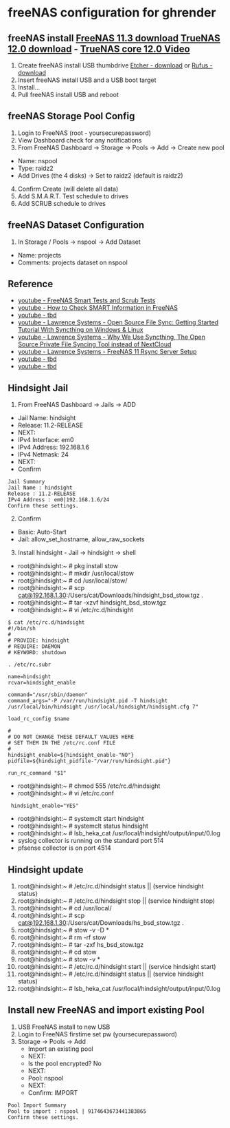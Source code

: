 # freeNAS configuration for ghrender

## freeNAS install [FreeNAS 11.3 download](https://www.freenas.org/download-freenas-release/) [TrueNAS 12.0 download](https://download.freenas.org/12.0/MASTER/latest/x64/) - [TrueNAS core 12.0 Video](https://www.youtube.com/watch?v=KS6gVJnmy2U)
1. Create freeNAS install USB thumbdrive [Etcher - download](https://www.balena.io/etcher/k) or [Rufus - download](https://rufus.ie/)
2. Insert freeNAS install USB and a USB boot target
3. Install...
4. Pull freeNAS install USB and reboot

## freeNAS Storage Pool Config
1. Login to FreeNAS (root - yoursecurepassword)
2. View Dashboard check for any notifications
3. From FreeNAS Dashboard -> Storage -> Pools -> Add -> Create new pool
  - Name: nspool
  - Type: raidz2
  - Add Drives (the 4 disks) -> Set to raidz2 (default is raidz2)
4. Confirm Create (will delete all data)
5. Add S.M.A.R.T. Test schedule to drives
6. Add SCRUB schedule to drives

## freeNAS Dataset Configuration
1. In Storage / Pools -> nspool -> Add Dataset
  - Name: projects
  - Comments: projects dataset on nspool

## Reference
- [youtube - FreeNAS Smart Tests and Scrub Tests](https://www.youtube.com/watch?v=w0ZKuXN1AVM&vl=en)
- [youtube - How to Check SMART Information in FreeNAS](https://www.youtube.com/watch?v=PyBqahRsXwY)
- [youtube - tbd]()
- [youtube - Lawrence Systems - Open Source File Sync: Getting Started Tutorial With Syncthing on Windows & Linux](https://www.youtube.com/watch?v=O5O4ajGWZz8)
- [youtube - Lawrence Systems - Why We Use Syncthing, The Open Source Private File Syncing Tool instead of NextCloud](https://www.youtube.com/watch?v=bNiiJe8NpEw)
- [youtube - Lawrence Systems - FreeNAS 11 Rsync Server Setup](https://www.youtube.com/watch?v=Qhlp18QTUTo&t=359s)
- [youtube - tbd]()
- [youtube - tbd]()

## Hindsight Jail
1. From FreeNAS Dashboard -> Jails -> ADD
  - Jail Name: hindsight
  - Release: 11.2-RELEASE
  - NEXT:
  - IPv4 Interface: em0
  - IPv4 Address: 192.168.1.6
  - IPv4 Netmask: 24
  - NEXT:
  - Confirm
```
Jail Summary
Jail Name : hindsight
Release : 11.2-RELEASE
IPv4 Address : em0|192.168.1.6/24
Confirm these settings.
```
2. Confirm 
  - Basic: Auto-Start
  - Jail: allow_set_hostname, allow_raw_sockets
3. Install hindsight - Jail -> hindsight -> shell
  - root@hindsight:~ # pkg install stow
  - root@hindsight:~ # mkdir /usr/local/stow
  - root@hindsight:~ # cd /usr/local/stow/
  - root@hindsight:~ # scp cat@192.168.1.30:/Users/cat/Downloads/hindsight_bsd_stow.tgz .
  - root@hindsight:~ # tar -xzvf hindsight_bsd_stow.tgz
  - root@hindsight:~ # vi /etc/rc.d/hindsight
```
$ cat /etc/rc.d/hindsight
#!/bin/sh
#
# PROVIDE: hindsight 
# REQUIRE: DAEMON
# KEYWORD: shutdown

. /etc/rc.subr

name=hindsight
rcvar=hindsight_enable

command="/usr/sbin/daemon"
command_args="-P /var/run/hindsight.pid -T hindsight /usr/local/bin/hindsight /usr/local/hindsight/hindsight.cfg 7"

load_rc_config $name

#
# DO NOT CHANGE THESE DEFAULT VALUES HERE
# SET THEM IN THE /etc/rc.conf FILE
#
hindsight_enable=${hindsight_enable-"NO"}
pidfile=${hindsight_pidfile-"/var/run/hindsight.pid"}

run_rc_command "$1"
```
  - root@hindsight:~ # chmod 555 /etc/rc.d/hindsight
  - root@hindsight:~ # vi /etc/rc.conf
```
 hindsight_enable="YES"
```
  - root@hindsight:~ # systemclt start hindsight
  - root@hindsight:~ # systemclt status hindsight
  - root@hindsight:~ # lsb_heka_cat /usr/local/hindsight/output/input/0.log
  - syslog collector is running on the standard port 514
  - pfsense collector is on port 4514

## Hindsight update
1. root@hindsight:~ # /etc/rc.d/hindsight status || (service hindsight status)
2. root@hindsight:~ # /etc/rc.d/hindsight stop || (service hindsight stop)
3. root@hindsight:~ # cd /usr/local/
4. root@hindsight:~ # scp cat@192.168.1.30:/Users/cat/Downloads/hs_bsd_stow.tgz .
5. root@hindsight:~ # stow -v -D *
6. root@hindsight:~ # rm -rf stow
7. root@hindsight:~ # tar -zxf hs_bsd_stow.tgz
8. root@hindsight:~ # cd stow
9. root@hindsight:~ # stow -v *
10. root@hindsight:~ # /etc/rc.d/hindsight start || (service hindsight start)
11. root@hindsight:~ # /etc/rc.d/hindsight status || (service hindsight status)
12. root@hindsight:~ # lsb_heka_cat /usr/local/hindsight/output/input/0.log
  
  
## Install new FreeNAS and import existing Pool
1. USB FreeNAS install to new USB
2. Login to FreeNAS firstime set pw (yoursecurepassword)
3. Storage -> Pools -> Add 
   - Import an existing pool
   - NEXT:
   - Is the pool encrypted? No
   - NEXT:
   - Pool: nspool
   - NEXT:
   - Confirm: IMPORT
```
Pool Import Summary
Pool to import : nspool | 9174643673441383865
Confirm these settings.
```
